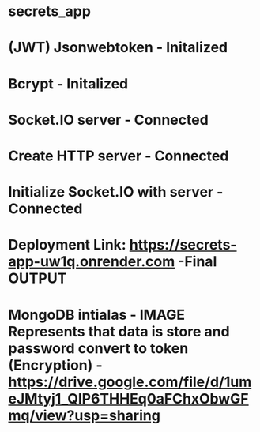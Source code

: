 # secrets_app
# (JWT) Jsonwebtoken - Initalized
# Bcrypt - Initalized
# Socket.IO server - Connected
# Create HTTP server - Connected
# Initialize Socket.IO with server - Connected
# Deployment Link: https://secrets-app-uw1q.onrender.com -Final OUTPUT
# MongoDB intialas - IMAGE Represents that data is store and password convert to token (Encryption) - https://drive.google.com/file/d/1umeJMtyj1_QlP6THHEq0aFChxObwGFmq/view?usp=sharing
